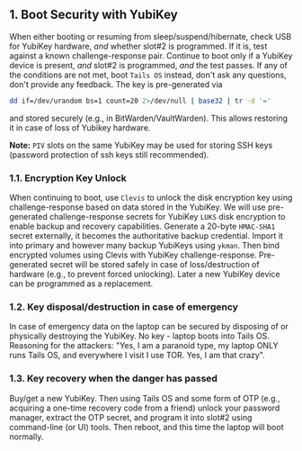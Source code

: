 ## 1. Boot Security with YubiKey

When either booting or resuming from sleep/suspend/hibernate, check USB for YubiKey hardware, _and_ whether slot#2 is programmed. If it is, test against a known challenge-response pair. Continue to boot only if a YubiKey device is present, _and_ slot#2 is programmed, _and_ the test passes. If any of the conditions are not met, boot `Tails OS` instead, don't ask any questions, don't provide any feedback. The key is pre-generated via

```bash
dd if=/dev/urandom bs=1 count=20 2>/dev/null | base32 | tr -d '='
```

and stored securely (e.g., in BitWarden/VaultWarden). This allows restoring it in case of loss of Yubikey hardware.

**Note:** `PIV` slots on the same YubiKey may be used for storing SSH keys (password protection of ssh keys still recommended).

### 1.1. Encryption Key Unlock

When continuing to boot, use `Clevis` to unlock the disk encryption key using challenge-response based on data stored in the YubiKey. We will use pre-generated challenge-response secrets for YubiKey `LUKS` disk encryption to enable backup and recovery capabilities. Generate a 20-byte `HMAC-SHA1` secret externally, it becomes the authoritative backup credential. Import it into primary and however many backup YubiKeys using `ykman`. Then bind encrypted volumes using Clevis with YubiKey challenge-response. Pre-generated secret will be stored safely in case of loss/destruction of hardware (e.g., to prevent forced unlocking). Later a new YubiKey device can be programmed as a replacement.

### 1.2. Key disposal/destruction in case of emergency

In case of emergency data on the laptop can be secured by disposing of or physically destroying the YubiKey. No key - laptop boots into Tails OS. Reasoning for the attackers: "Yes, I am a paranoid type, my laptop ONLY runs Tails OS, and everywhere I visit I use TOR. Yes, I am that crazy".

### 1.3. Key recovery when the danger has passed

Buy/get a new YubiKey. Then using Tails OS and some form of OTP (e.g., acquiring a one-time recovery code from a friend) unlock your password manager, extract the OTP secret, and program it into slot#2 using command-line (or UI) tools. Then reboot, and this time the laptop will boot normally.
